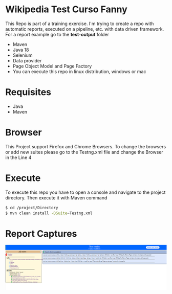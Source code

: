 # Wikipedia Test Curso Fanny

This Repo is part of a training exercise. I'm trying to create a repo with automatic reports, executed on a pipeline, etc. with data driven framework. For a report example go to the **test-output** folder

  - Maven
  - Java 18
  - Selenium
  - Data provider 
  - Page Object Model and Page Factory
  - You can execute this repo in linux distribution, windows or mac 

# Requisites

  - Java 
  - Maven

# Browser

This Project support Firefox and Chrome Browsers. To change the browsers or add new suites please go to the Testng.xml file and change the Browser in the Line 4

# Execute

To execute this repo you have to open a console and navigate to the project directory. Then execute it with Maven command

```sh
$ cd /project/Directory
$ mvn clean install -DSuite=Testng.xml 
```

# Report Captures

![report](https://github.com/moisesGlb/WikipediaDataDrivenTesting/blob/main/screenshoots/report.png)


